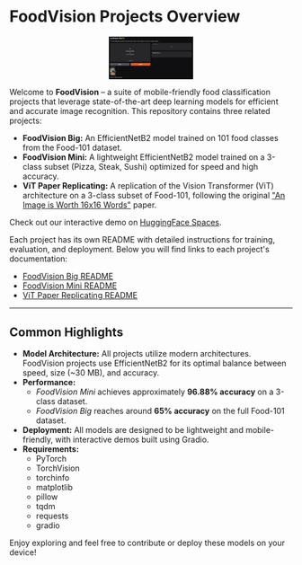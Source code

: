 # FoodVision Projects Overview

<img src="https://raw.githubusercontent.com/GilbertHarijanto/FoodVision/main/images/FoodVision-HF.png" alt="FoodVision" style="max-width:150px; display:block; margin: 0 auto;" />

Welcome to **FoodVision** – a suite of mobile-friendly food classification projects that leverage state-of-the-art deep learning models for efficient and accurate image recognition. This repository contains three related projects:

- **FoodVision Big:** An EfficientNetB2 model trained on 101 food classes from the Food-101 dataset.
- **FoodVision Mini:** A lightweight EfficientNetB2 model trained on a 3-class subset (Pizza, Steak, Sushi) optimized for speed and high accuracy.
- **ViT Paper Replicating:** A replication of the Vision Transformer (ViT) architecture on a 3-class subset of Food-101, following the original ["An Image is Worth 16x16 Words"](https://arxiv.org/abs/2010.11929) paper.

Check out our interactive demo on [HuggingFace Spaces](https://huggingface.co/spaces/GilbertHarijanto/FoodVision).

Each project has its own README with detailed instructions for training, evaluation, and deployment. Below you will find links to each project's documentation:

- [FoodVision Big README](./FoodVisionBig/README.md)
- [FoodVision Mini README](./FoodVision_Mini/README.md)
- [ViT Paper Replicating README](./PyTorch-ViT-Paper-Replicating/README.md)

---

## Common Highlights

- **Model Architecture:** All projects utilize modern architectures. FoodVision projects use EfficientNetB2 for its optimal balance between speed, size (~30 MB), and accuracy.
- **Performance:**
  - *FoodVision Mini* achieves approximately **96.88% accuracy** on a 3-class dataset.
  - *FoodVision Big* reaches around **65% accuracy** on the full Food-101 dataset.
- **Deployment:** All models are designed to be lightweight and mobile-friendly, with interactive demos built using Gradio.
- **Requirements:**  
  - PyTorch  
  - TorchVision  
  - torchinfo  
  - matplotlib  
  - pillow  
  - tqdm  
  - requests  
  - gradio

Enjoy exploring and feel free to contribute or deploy these models on your device!
